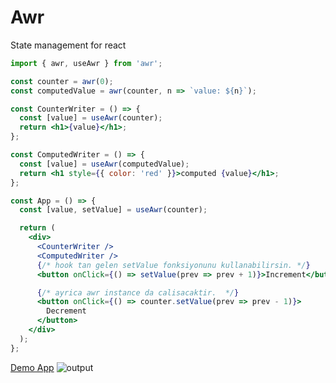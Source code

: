 # Awr

State management for react

```jsx
import { awr, useAwr } from 'awr';

const counter = awr(0);
const computedValue = awr(counter, n => `value: ${n}`);

const CounterWriter = () => {
  const [value] = useAwr(counter);
  return <h1>{value}</h1>;
};

const ComputedWriter = () => {
  const [value] = useAwr(computedValue);
  return <h1 style={{ color: 'red' }}>computed {value}</h1>;
};

const App = () => {
  const [value, setValue] = useAwr(counter);

  return (
    <div>
      <CounterWriter />
      <ComputedWriter />
      {/* hook tan gelen setValue fonksiyonunu kullanabilirsin. */}
      <button onClick={() => setValue(prev => prev + 1)}>Increment</button>

      {/* ayrica awr instance da calisacaktir.  */}
      <button onClick={() => counter.setValue(prev => prev - 1)}>
        Decrement
      </button>
    </div>
  );
};
```


[Demo App](https://codesandbox.io/s/cool-williamson-cbfjd?file=/src/App.js)
![output](https://user-images.githubusercontent.com/36041339/95005230-3a20eb00-05fe-11eb-8d82-d8e380f96c34.gif)

